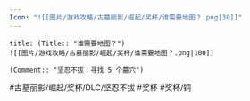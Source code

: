 ```yaml
---
Icon: "![[图片/游戏攻略/古墓丽影/崛起/奖杯/谁需要地图？.png|30]]"
---
```

```ad-common-bronze-trophy
title: (Title:: "谁需要地图？")
![[图片/游戏攻略/古墓丽影/崛起/奖杯/谁需要地图？.png|100]]

(Comment:: "坚忍不拔：寻找 5 个墓穴")
```

#古墓丽影/崛起/奖杯/DLC/坚忍不拔 #奖杯 #奖杯/铜
